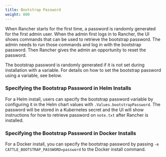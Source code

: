 ```yaml
---
title: Bootstrap Password
weight: 800
---
```


When Rancher starts for the first time, a password is randomly generated for the first admin user. When the admin first logs in to Rancher, the UI shows commands that can be used to retrieve the bootstrap password. The admin needs to run those commands and log in with the bootstrap password. Then Rancher gives the admin an opportunity to reset the password.

The bootstrap password is randomly generated if it is not set during installation with a variable. For details on how to set the bootstrap password using a variable, see below.

### Specifying the Bootstrap Password in Helm Installs

For a Helm install, users can specify the bootstrap password variable by configuring it in the Helm chart values with `.Values.bootstrapPassword`. The password will be stored in a Kubernetes secret and the UI will show instructions for how to retrieve password on `note.txt` after Rancher is installed.


### Specifying the Bootstrap Password in Docker Installs

For a Docker install, you can specify the bootstrap password by passing `-e CATTLE_BOOTSTRAP_PASSWORD=password` to the Docker install command.